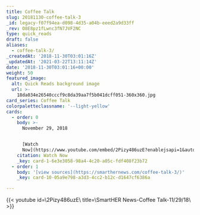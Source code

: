 ```yaml
---
title: Coffee Talk
slug: 20181130-coffee-talk-3
_id: legacy-f07f94ea-d098-4d35-a04b-eeed2a9d33ff
_rev: O8E8pz1fLwnc3fN7JVF2NC
type: quick_reads
draft: false
aliases:
  - coffee-talk-3/
_createdAt: '2018-11-30T03:01:16Z'
_updatedAt: '2021-03-22T13:11:14Z'
date: '2018-11-30T03:01:16+00:00'
weight: 50
featured_image:
  alt: Quick Reads background image
  url: >-
    18da034e26540cccf9c8da39aa7f5b041dcff051-360x360.jpg
card_series: Coffee Talk
colorpaletteclassname: '--light-yellow'
cards:
  - order: 0
    body: >-
      November 29, 2018


      [Watch
      Now](https://www.youtube.com/embed/2Pizy486uzE?enablejsapi=1&autoplay=1&rel=0)
    citation: Watch Now
    _key: card-1-6e3e3058-98a4-4c20-a05c-fdf408f23b72
  - order: 1
    body: '[view sources](https://smarthernews.com/coffee-talk-3/)'
    _key: card-10-05a9e798-a3d3-4cc2-b12c-d1647cf6386a

---
```

{{< youtube id=\2Pizy486uzE\ title=\SmartHER News-Coffee Talk-11/29/18\ >}}